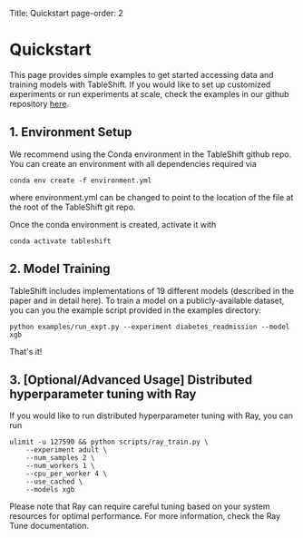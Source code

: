 Title: Quickstart
page-order: 2

# Quickstart
This page provides simple examples to get started accessing data and training models with TableShift. If you would like to set up customized experiments or run experiments at scale, check the examples in our github repository [here](https://github.com/mlfoundations/tableshift/tree/main/examples).

## 1. Environment Setup
We recommend using the Conda environment in the TableShift github repo. You can create an environment with all dependencies required via

```conda env create -f environment.yml```

where environment.yml can be changed to point to the location of the file at the root of the TableShift git repo.

Once the conda environment is created, activate it with

```conda activate tableshift```

## 2. Model Training
TableShift includes implementations of 19 different models (described in the paper and in detail here). To train a model on a publicly-available dataset, you can you the example script provided in the examples directory:

```python examples/run_expt.py --experiment diabetes_readmission --model xgb```

That's it!

## 3. [Optional/Advanced Usage] Distributed hyperparameter tuning with Ray
If you would like to run distributed hyperparameter tuning with Ray, you can run

```
ulimit -u 127590 && python scripts/ray_train.py \ 
    --experiment adult \ 
    --num_samples 2 \ 
    --num_workers 1 \ 
    --cpu_per_worker 4 \ 
    --use_cached \ 
    --models xgb
```

Please note that Ray can require careful tuning based on your system resources for optimal performance. For more information, check the Ray Tune documentation.
